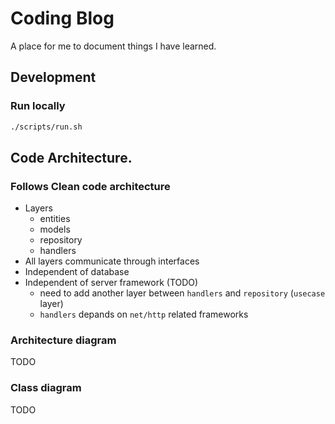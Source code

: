 # Coding Blog

A place for me to document things I have learned.

## Development
### Run locally
```bash
./scripts/run.sh
```

## Code Architecture.
### Follows **Clean code architecture**
- Layers
    - entities
    - models
    - repository
    - handlers
- All layers communicate through interfaces
- Independent of database
- Independent of server framework (TODO)
    - need to add another layer between `handlers` and `repository` (`usecase` layer)
    - `handlers` depands on `net/http` related frameworks

### Architecture diagram
TODO

### Class diagram
TODO

